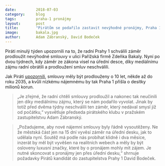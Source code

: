 ```yaml
---
date:         2018-07-03
category:     blog
tags:         praha-1 pronájmy
layout:       post
title:        "Pirátům se podařilo zastavit nevýhodné pronájmy, Praha 1 nepřijde o desítky milionů" 
image:        bakala.jpg
author:       Adam Zábranský, David Bodeček
---
```


Piráti minulý týden upozornili na to, že radní Prahy 1 schválili záměr prodloužit nevýhodné smlouvy v ulici Pařížská firmě Zdeňka Bakaly. Nyní po dvou týdnech, kdy záměr ze zákona visel na úřední desce, díky mediálnímu zájmu radní obrátili a prodloužení smluv neschválili.

Jak Piráti [upozornili](https://praha.pirati.cz/praha-1-a-luxusni-pronajmy-luxury-brand-management.html), smlouvy měly být prodlouženy o 10 let, někde až do roku 2035, a kvůli nízkému nájemnému by tak Praha 1 přišla o desítky milionů korun. 
> „Je zřejmé, že radní chtěli smlouvy prodloužil a nakonec tak neučinili jen díky mediálnímu zájmu, který se nám podařilo vyvolat. Jinak by totiž před dvěma týdny neschválili ten záměr, který nedával smysl již od počátku,“ vysvětluje předseda pirátského klubu v pražském zastupitelstvu Adam Zábranský.

> „Požadujeme, aby nové nájemní smlouvy byly řádně vysoutěženy. Ne že městská část jen na 15 dní vyvěsí záměr na úřední desku, jak to udělala nyní. Soutěž má podle nás probíhat klidně i dva měsíce, inzerát by měl být vyvěšen na realitních webech a měly by být osloveny luxusní značky, které by o pronájem mohly mít zájem. Je nutné skoncovat s pronájmy jen přes úřední desku,“ shrnuje požadavky Pirátů kandidát do zastupitelstva Prahy 1 David Bodeček.
